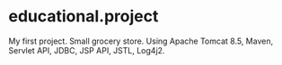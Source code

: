 # educational.project
My first project. Small grocery store. Using Apache Tomcat 8.5, Maven, Servlet API, JDBC, JSP API, JSTL, Log4j2.
